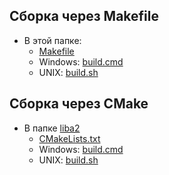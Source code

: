 ## Сборка через Makefile
* В этой папке:
    * [Makefile](Makefile)
    * Windows: [build.cmd](build.cmd)
    * UNIX: [build.sh](build.sh)

## Сборка через CMake
* В папке [liba2](liba2)
    * [CMakeLists.txt](liba2\CMakeLists.txt)
    * Windows: [build.cmd](liba2\build.cmd)
    * UNIX: [build.sh](liba2\build.sh)